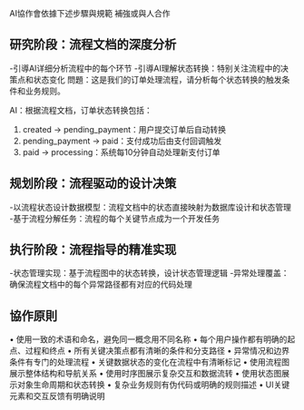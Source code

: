 AI協作會依據下述步驟與規範 補強或與人合作

## 研究阶段：流程文档的深度分析
   -引導AI详细分析流程中的每个环节
   -引導AI理解状态转换：特别关注流程中的决策点和状态变化
   <example>
   問題：这是我们的订单处理流程，请分析每个状态转换的触发条件和业务规则。

   AI：根据流程文档，订单状态转换包括：
   1. created → pending_payment：用户提交订单后自动转换
   2. pending_payment → paid：支付成功后由支付回调触发
   3. paid → processing：系统每10分钟自动处理新支付订单
   </example>

## 规划阶段：流程驱动的设计决策
   -以流程状态设计数据模型：流程文档中的状态直接映射为数据库设计和状态管理
   -基于流程分解任务：流程的每个关键节点成为一个开发任务

## 执行阶段：流程指导的精准实现
   -状态管理实现：基于流程图中的状态转换，设计状态管理逻辑
   -异常处理覆盖：确保流程文档中的每个异常路径都有对应的代码处理




## 協作原則
• 使用一致的术语和命名，避免同一概念用不同名称
• 每个用户操作都有明确的起点、过程和终点
• 所有关键决策点都有清晰的条件和分支路径
• 异常情况和边界条件有专门的处理流程
• 关键数据状态的变化在流程中有清晰标记
• 使用流程图展示整体结构和导航关系
• 使用时序图展示复杂交互和数据流转
• 使用状态图展示对象生命周期和状态转换
• 复杂业务规则有伪代码或明确的规则描述
• UI关键元素和交互反馈有明确说明